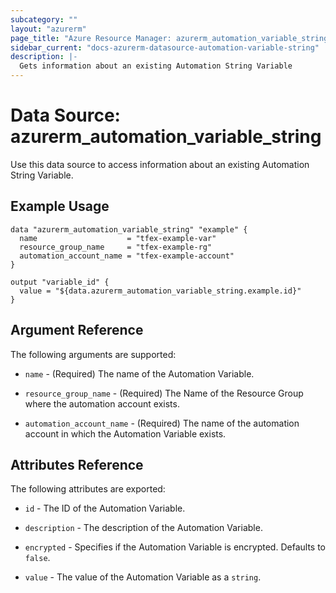 ```yaml
---
subcategory: ""
layout: "azurerm"
page_title: "Azure Resource Manager: azurerm_automation_variable_string"
sidebar_current: "docs-azurerm-datasource-automation-variable-string"
description: |-
  Gets information about an existing Automation String Variable
---
```


# Data Source: azurerm_automation_variable_string

Use this data source to access information about an existing Automation String Variable.


## Example Usage

```hcl
data "azurerm_automation_variable_string" "example" {
  name                    = "tfex-example-var"
  resource_group_name     = "tfex-example-rg"
  automation_account_name = "tfex-example-account"
}

output "variable_id" {
  value = "${data.azurerm_automation_variable_string.example.id}"
}
```


## Argument Reference

The following arguments are supported:

* `name` - (Required) The name of the Automation Variable.

* `resource_group_name` - (Required) The Name of the Resource Group where the automation account exists.

* `automation_account_name` - (Required) The name of the automation account in which the Automation Variable exists.


## Attributes Reference

The following attributes are exported:

* `id` - The ID of the Automation Variable.

* `description` - The description of the Automation Variable.

* `encrypted` - Specifies if the Automation Variable is encrypted. Defaults to `false`.

* `value` - The value of the Automation Variable as a `string`.
